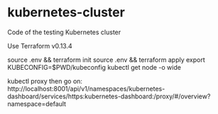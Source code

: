 # kubernetes-cluster
Code of the testing Kubernetes cluster 

Use Terraform v0.13.4

source .env && terraform init
source .env && terraform apply
export KUBECONFIG=$PWD/kubeconfig
kubectl get node -o wide

kubectl proxy
then go on: http://localhost:8001/api/v1/namespaces/kubernetes-dashboard/services/https:kubernetes-dashboard:/proxy/#/overview?namespace=default